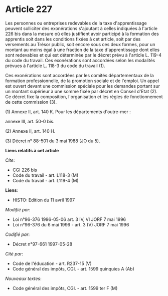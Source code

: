 # Article 227

Les personnes ou entreprises redevables de la taxe d'apprentissage peuvent solliciter des exonérations s'ajoutant à celles
indiquées à l'article 226 bis dans la mesure où elles justifient avoir participé à la formation des apprentis soit dans les
conditions fixées à cet article, soit par des versements au Trésor public, soit encore sous ces deux formes, pour un montant
au moins égal à une fraction de la taxe d'apprentissage dont elles sont redevables et qui est déterminée par le décret prévu
à l'article L. 119-4 du code du travail. Ces exonérations sont accordées selon les modalités prévues à l'article L. 118-3 du
code du travail (1).

Ces exonérations sont accordées par les comités départementaux de la formation professionnelle, de la promotion sociale et de
l'emploi. Un appel est ouvert devant une commission spéciale pour les demandes portant sur un montant supérieur à une somme
fixée par décret en Conseil d'Etat (2). Ce décret fixe la composition, l'organisation et les règles de fonctionnement de
cette commission (3).

(1) Annexe II, art. 140 K. Pour les départements d'outre-mer :

annexe III, art. 50-0 bis.

(2) Annexe II, art. 140 H.

(3) Décret n° 88-501 du 3 mai 1988 (JO du 5).

**Liens relatifs à cet article**

_Cite_:

  - CGI 226 bis
  - Code du travail - art. L118-3 (M)
  - Code du travail - art. L119-4 (M)

**Liens**:

  - HISTO: Edition du 11 avril 1997

_Modifié par_:

  - Loi n°96-376 1996-05-06 art. 3 IV, VI JORF 7 mai 1996
  - Loi n°96-376 du 6 mai 1996 - art. 3 (V) JORF 7 mai 1996

_Codifié par_:

  - Décret n°97-661 1997-05-28

_Cité par_:

  - Code de l'éducation - art. R237-15 (V)
  - Code général des impôts, CGI. - art. 1599 quinquies A (Ab)

_Nouveaux textes_:

  - Code général des impôts, CGI. - art. 1599 ter F (M)
